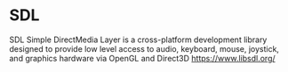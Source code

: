 # SDL
SDL Simple DirectMedia Layer is a cross-platform development library designed to provide low level access to audio, keyboard, mouse, joystick, and graphics hardware via OpenGL and Direct3D https://www.libsdl.org/
